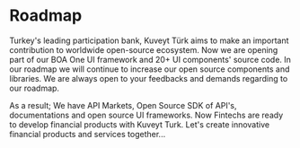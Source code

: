 # Roadmap

Turkey's leading participation bank, Kuveyt Türk aims to make an important contribution to worldwide open-source ecosystem. Now we are opening part of our BOA One UI framework and 20+ UI components' source code. In our roadmap we will continue to increase our open source components and libraries. We are always open to your feedbacks and demands regarding to our roadmap.

As a result; We have API Markets, Open Source SDK of API's, documentations and open source UI frameworks. Now Fintechs are ready to develop financial products with Kuveyt Turk. Let's create innovative financial products and services together...


